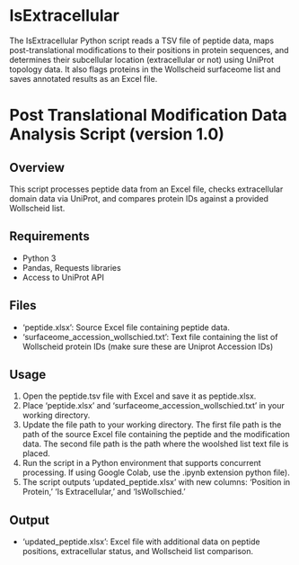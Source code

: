 # IsExtracellular
The IsExtracellular Python script reads a TSV file of peptide data, maps post-translational modifications to their positions in protein sequences, and determines their subcellular location (extracellular or not) using UniProt topology data. It also flags proteins in the Wollscheid surfaceome list and saves annotated results as an Excel file.

# Post Translational Modification Data Analysis Script (version 1.0)

## Overview
This script processes peptide data from an Excel file, checks extracellular domain data via
UniProt, and compares protein IDs against a provided Wollscheid list.

## Requirements
- Python 3
- Pandas, Requests libraries
- Access to UniProt API
  
## Files
- ‘peptide.xlsx’: Source Excel file containing peptide data.
- ‘surfaceome_accession_wollschied.txt’: Text file containing the list of Wollscheid protein IDs
(make sure these are Uniprot Accession IDs)

## Usage
1. Open the peptide.tsv file with Excel and save it as peptide.xlsx.
2. Place ‘peptide.xlsx’ and ‘surfaceome_accession_wollschied.txt’ in your working
directory.
3. Update the file path to your working directory. The first file path is the path of the
source Excel file containing the peptide and the modification data. The second file path
is the path where the woolshed list text file is placed.
4. Run the script in a Python environment that supports concurrent processing. If using
Google Colab, use the .ipynb extension python file).
5. The script outputs ‘updated_peptide.xlsx’ with new columns: ‘Position in Protein,’ ‘Is
Extracellular,’ and ‘IsWollschied.’

## Output
- ‘updated_peptide.xlsx’: Excel file with additional data on peptide positions, extracellular
status, and Wollscheid list comparison.
